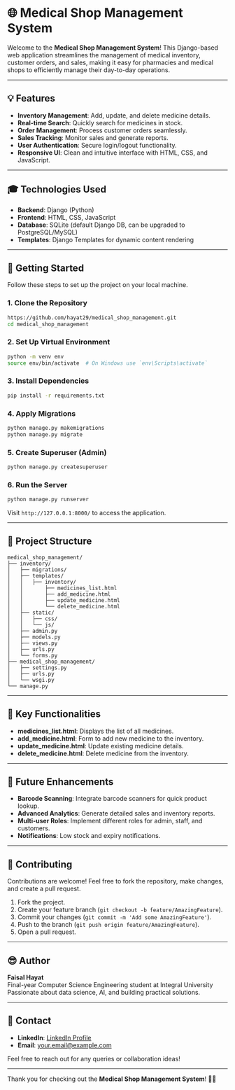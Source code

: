 # 🌐 Medical Shop Management System

Welcome to the **Medical Shop Management System**! This Django-based web application streamlines the management of medical inventory, customer orders, and sales, making it easy for pharmacies and medical shops to efficiently manage their day-to-day operations.

---

## 💡 Features

- **Inventory Management**: Add, update, and delete medicine details.
- **Real-time Search**: Quickly search for medicines in stock.
- **Order Management**: Process customer orders seamlessly.
- **Sales Tracking**: Monitor sales and generate reports.
- **User Authentication**: Secure login/logout functionality.
- **Responsive UI**: Clean and intuitive interface with HTML, CSS, and JavaScript.

---

## 🎓 Technologies Used

- **Backend**: Django (Python)
- **Frontend**: HTML, CSS, JavaScript
- **Database**: SQLite (default Django DB, can be upgraded to PostgreSQL/MySQL)
- **Templates**: Django Templates for dynamic content rendering

---

## 🚀 Getting Started

Follow these steps to set up the project on your local machine.

### 1. Clone the Repository

```bash
https://github.com/hayat29/medical_shop_management.git
cd medical_shop_management
```

### 2. Set Up Virtual Environment

```bash
python -m venv env
source env/bin/activate  # On Windows use `env\Scripts\activate`
```

### 3. Install Dependencies

```bash
pip install -r requirements.txt
```

### 4. Apply Migrations

```bash
python manage.py makemigrations
python manage.py migrate
```

### 5. Create Superuser (Admin)

```bash
python manage.py createsuperuser
```

### 6. Run the Server

```bash
python manage.py runserver
```

Visit `http://127.0.0.1:8000/` to access the application.

---

## 📂 Project Structure

```
medical_shop_management/
├── inventory/
│   ├── migrations/
│   ├── templates/
│   │   ├── inventory/
│   │       ├── medicines_list.html
│   │       ├── add_medicine.html
│   │       ├── update_medicine.html
│   │       └── delete_medicine.html
│   ├── static/
│   │   ├── css/
│   │   └── js/
│   ├── admin.py
│   ├── models.py
│   ├── views.py
│   ├── urls.py
│   └── forms.py
├── medical_shop_management/
│   ├── settings.py
│   ├── urls.py
│   └── wsgi.py
└── manage.py
```

---

## 💪 Key Functionalities

- **medicines_list.html**: Displays the list of all medicines.
- **add_medicine.html**: Form to add new medicine to the inventory.
- **update_medicine.html**: Update existing medicine details.
- **delete_medicine.html**: Delete medicine from the inventory.

---

## 🔧 Future Enhancements

- **Barcode Scanning**: Integrate barcode scanners for quick product lookup.
- **Advanced Analytics**: Generate detailed sales and inventory reports.
- **Multi-user Roles**: Implement different roles for admin, staff, and customers.
- **Notifications**: Low stock and expiry notifications.

---

## 🌟 Contributing

Contributions are welcome! Feel free to fork the repository, make changes, and create a pull request.

1. Fork the project.
2. Create your feature branch (`git checkout -b feature/AmazingFeature`).
3. Commit your changes (`git commit -m 'Add some AmazingFeature'`).
4. Push to the branch (`git push origin feature/AmazingFeature`).
5. Open a pull request.

---

## 😎 Author

**Faisal Hayat**  
Final-year Computer Science Engineering student at Integral University  
Passionate about data science, AI, and building practical solutions.

---

## 📍 Contact

- **LinkedIn**: [LinkedIn Profile](https://www.linkedin.com/in/faisal-hayat-734b4a2b0)
- **Email**: your.email@example.com

Feel free to reach out for any queries or collaboration ideas!

---

Thank you for checking out the **Medical Shop Management System**! 🎉🌐

